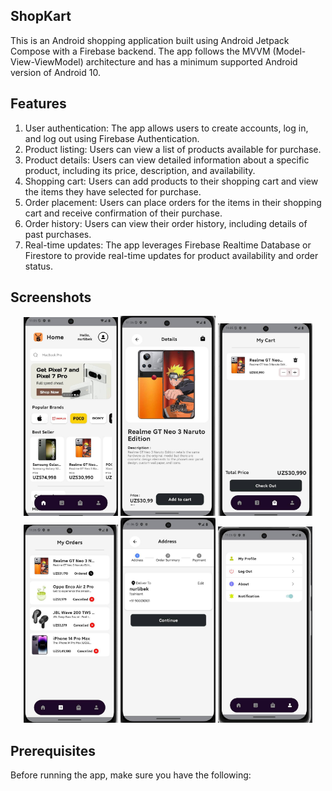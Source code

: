 ## ShopKart

This is an Android shopping application built using Android Jetpack Compose with a Firebase backend. The app follows the MVVM (Model-View-ViewModel) architecture and has a minimum supported Android version of Android 10.

## Features
1) User authentication: The app allows users to create accounts, log in, and log out using Firebase Authentication.
2) Product listing: Users can view a list of products available for purchase.
3) Product details: Users can view detailed information about a specific product, including its price, description, and availability.
4) Shopping cart: Users can add products to their shopping cart and view the items they have selected for purchase.
5) Order placement: Users can place orders for the items in their shopping cart and receive confirmation of their purchase.
6) Order history: Users can view their order history, including details of past purchases.
7) Real-time updates: The app leverages Firebase Realtime Database or Firestore to provide real-time updates for product availability and order status.

## Screenshots

<div align="center">
<div>

<img src="https://github.com/nur1ibekhh/MyShopApps/blob/main/.idea/photo_2024-09-28%2011.14.01.jpeg" width="30%" /> <!-- Home -->
<img src="https://github.com/nur1ibekhh/MyShopApps/blob/main/.idea/photo_2024-09-28%2011.13.59.jpeg" width="30%" /> <!-- Page -->
<img src="https://github.com/nur1ibekhh/MyShopApps/blob/main/.idea/photo_2024-09-28%2011.13.57.jpeg" width="30%" /> <!-- My Orders -->
<img src="https://github.com/nur1ibekhh/MyShopApps/blob/main/.idea/photo_2024-09-28%2011.13.50.jpeg" width="30%" /> <!-- Orders Details -->
<img src="https://github.com/nur1ibekhh/MyShopApps/blob/main/.idea/photo_2024-09-28%2011.13.54.jpeg" width="30%" /> <!-- My Cart -->
<img src="https://github.com/nur1ibekhh/MyShopApps/blob/main/.idea/photo_2024-09-28%2011.13.47.jpeg" width="30%" /> <!-- My Profile -->
</div>
</div>

## Prerequisites
Before running the app, make sure you have the following:
